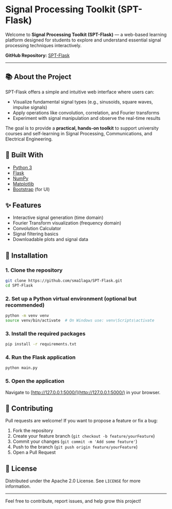 # Signal Processing Toolkit (SPT-Flask)

Welcome to **Signal Processing Toolkit (SPT-Flask)** — a web-based learning platform designed for students to explore and understand essential signal processing techniques interactively.

**GitHub Repository:** [SPT-Flask](https://github.com/sma1laga/SPT-Flask)

---

## 📚 About the Project

SPT-Flask offers a simple and intuitive web interface where users can:

- Visualize fundamental signal types (e.g., sinusoids, square waves, impulse signals)
- Apply operations like convolution, correlation, and Fourier transforms
- Experiment with signal manipulation and observe the real-time results

The goal is to provide a **practical, hands-on toolkit** to support university courses and self-learning in Signal Processing, Communications, and Electrical Engineering.


## 🔧 Built With

- [Python 3](https://www.python.org/)
- [Flask](https://flask.palletsprojects.com/)
- [NumPy](https://numpy.org/)
- [Matplotlib](https://matplotlib.org/)
- [Bootstrap](https://getbootstrap.com/) (for UI)


## ✨ Features

- Interactive signal generation (time domain)
- Fourier Transform visualization (frequency domain)
- Convolution Calculator
- Signal filtering basics
- Downloadable plots and signal data


## 🔄 Installation

### 1. Clone the repository
```bash
git clone https://github.com/sma1laga/SPT-Flask.git
cd SPT-Flask
```

### 2. Set up a Python virtual environment (optional but recommended)
```bash
python -m venv venv
source venv/bin/activate  # On Windows use: venv\Scripts\activate
```

### 3. Install the required packages
```bash
pip install -r requirements.txt
```

### 4. Run the Flask application
```bash
python main.py
```

### 5. Open the application
Navigate to [http://127.0.0.1:5000/](http://127.0.0.1:5000/) in your browser.


## 🚀 Contributing
Pull requests are welcome! If you want to propose a feature or fix a bug:

1. Fork the repository
2. Create your feature branch (`git checkout -b feature/yourFeature`)
3. Commit your changes (`git commit -m 'Add some feature'`)
4. Push to the branch (`git push origin feature/yourFeature`)
5. Open a Pull Request

## 👤 License
Distributed under the Apache 2.0 License. See `LICENSE` for more information.

---

Feel free to contribute, report issues, and help grow this project!

